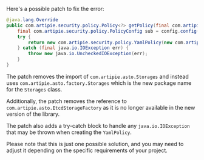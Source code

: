 Here's a possible patch to fix the error:
```java
@java.lang.Override
public com.artipie.security.policy.Policy<?> getPolicy(final com.artipie.security.policy.PolicyConfig config) {
    final com.artipie.security.policy.PolicyConfig sub = config.config("storage");
    try {
        return new com.artipie.security.policy.YamlPolicy(new com.artipie.asto.blocking.BlockingStorage(com.artipie.asto.factory.Storages.newStorage(sub.string("type"), com.amihaiemil.eoyaml.Yaml.createYamlInput(sub.toString()).readYamlMapping())));
    } catch (final java.io.IOException err) {
        throw new java.io.UncheckedIOException(err);
    }
}
```
The patch removes the import of `com.artipie.asto.Storages` and instead uses `com.artipie.asto.factory.Storages` which is the new package name for the `Storages` class.

Additionally, the patch removes the reference to `com.artipie.asto.EtcdStorageFactory` as it is no longer available in the new version of the library.

The patch also adds a try-catch block to handle any `java.io.IOException` that may be thrown when creating the `YamlPolicy`.

Please note that this is just one possible solution, and you may need to adjust it depending on the specific requirements of your project.